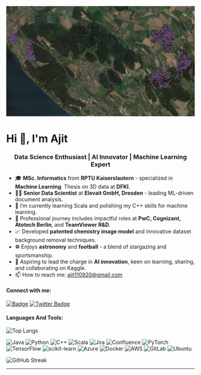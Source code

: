 
<img src="https://github.com/ajits-github/ajits-github/blob/10df30c4a023d6f6d05ef691bb801b0825f1c858/Geopoints_png_jpeg.PNG" alt="GeoData Analysis" title="Predicition of unhealthy trees" width="800"/>

# Hi 👋, I'm Ajit

<h3 align="center">Data Science Enthusiast | AI Innovator | Machine Learning Expert </h3>

- 🎓 **MSc. Informatics** from **RPTU Kaiserslautern** - specialized in **Machine Learning**. Thesis on 3D data at **DFKI**.
- 👨‍💼 **Senior Data Scientist** at **Elevait GmbH, Dresden** - leading ML-driven document analysis.
- 🌱 I’m currently learning Scala and polishing my C++ skills for machine learning.
- 🏢 Professional journey includes impactful roles at **PwC, Cognizant, Atotech Berlin**, and **TeamViewer R&D**.
- 📈 Developed **patented chemistry image model** and innovative dataset background removal techniques.
- ⚽ Enjoys **astronomy** and **football** - a blend of stargazing and sportsmanship.
- 🎯 Aspiring to lead the charge in **AI innovation**, keen on learning, sharing, and collaborating on Kaggle.
- 📫 How to reach me: ajit110920@gmail.com

#### Connect with me:
[![Badge](https://img.shields.io/badge/-LinkedIn-blue?style=flat-square&logo=Linkedin&logoColor=white&link=LINK_TO_YOUR_PROFILE)](https://www.linkedin.com/in/ajit-kumar-ak/)
[![Twitter Badge](https://img.shields.io/twitter/url?url=https%3A%2F%2Ftwitter.com%2Fajit_kumar_ak)](https://twitter.com/ajit_kumar_ak)


#### Languages And Tools:
![Top Langs](https://github-readme-stats.vercel.app/api/top-langs/?username=ajits-github&layout=compact)

![Java](https://img.shields.io/badge/Java-%23ED8B00.svg?style=flat-square&logo=java&logoColor=white)
![Python](https://img.shields.io/badge/Python-%233776AB.svg?style=flat-square&logo=python&logoColor=white)
![C++](https://img.shields.io/badge/C++-%2300599C.svg?style=flat-square&logo=c%2B%2B&logoColor=white)
![Scala](https://img.shields.io/badge/Scala-%23DC322F.svg?style=flat-square&logo=scala&logoColor=white)
![Jira](https://img.shields.io/badge/Jira-%230A0FFF.svg?style=flat-square&logo=jira&logoColor=white)
![Confluence](https://img.shields.io/badge/Confluence-%23172B4D.svg?style=flat-square&logo=confluence&logoColor=white)
![PyTorch](https://img.shields.io/badge/PyTorch-%23EE4C2C.svg?style=flat-square&logo=pytorch&logoColor=white)
![TensorFlow](https://img.shields.io/badge/TensorFlow-%23FF6F00.svg?style=flat-square&logo=tensorflow&logoColor=white)
![scikit-learn](https://img.shields.io/badge/scikitlearn-%23F7931E.svg?style=flat-square&logo=scikit-learn&logoColor=white)
![Azure](https://img.shields.io/badge/Azure-%230072C6.svg?style=flat-square&logo=microsoftazure&logoColor=white)
![Docker](https://img.shields.io/badge/Docker-%232496ED.svg?style=flat-square&logo=docker&logoColor=white)
![AWS](https://img.shields.io/badge/AWS-%23232F3E.svg?style=flat-square&logo=amazonaws&logoColor=white)
![GitLab](https://img.shields.io/badge/GitLab-%23FCA121.svg?style=flat-square&logo=gitlab&logoColor=white)
![Ubuntu](https://img.shields.io/badge/Ubuntu-%23E95420.svg?style=flat-square&logo=ubuntu&logoColor=white)

![GitHub Streak](https://github-readme-streak-stats.herokuapp.com/?user=ajits-github)

---
